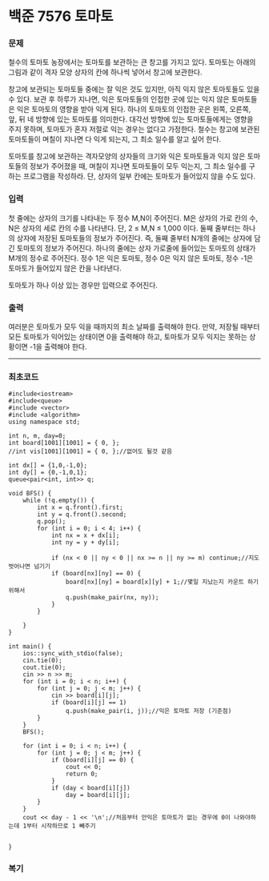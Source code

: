 <h1>백준 7576 토마토</h1>

<h3>문제</h3>

철수의 토마토 농장에서는 토마토를 보관하는 큰 창고를 가지고 있다. 토마토는 아래의 그림과 같이 격자 모양 상자의 칸에 하나씩 넣어서 창고에 보관한다.



창고에 보관되는 토마토들 중에는 잘 익은 것도 있지만, 아직 익지 않은 토마토들도 있을 수 있다. 보관 후 하루가 지나면, 익은 토마토들의 인접한 곳에 있는 익지 않은 토마토들은 익은 토마토의 영향을 받아 익게 된다. 하나의 토마토의 인접한 곳은 왼쪽, 오른쪽, 앞, 뒤 네 방향에 있는 토마토를 의미한다. 대각선 방향에 있는 토마토들에게는 영향을 주지 못하며, 토마토가 혼자 저절로 익는 경우는 없다고 가정한다. 철수는 창고에 보관된 토마토들이 며칠이 지나면 다 익게 되는지, 그 최소 일수를 알고 싶어 한다.

토마토를 창고에 보관하는 격자모양의 상자들의 크기와 익은 토마토들과 익지 않은 토마토들의 정보가 주어졌을 때, 며칠이 지나면 토마토들이 모두 익는지, 그 최소 일수를 구하는 프로그램을 작성하라. 단, 상자의 일부 칸에는 토마토가 들어있지 않을 수도 있다.

<h3>입력</h3>

첫 줄에는 상자의 크기를 나타내는 두 정수 M,N이 주어진다. M은 상자의 가로 칸의 수, N은 상자의 세로 칸의 수를 나타낸다. 단, 2 ≤ M,N ≤ 1,000 이다. 둘째 줄부터는 하나의 상자에 저장된 토마토들의 정보가 주어진다. 즉, 둘째 줄부터 N개의 줄에는 상자에 담긴 토마토의 정보가 주어진다. 하나의 줄에는 상자 가로줄에 들어있는 토마토의 상태가 M개의 정수로 주어진다. 정수 1은 익은 토마토, 정수 0은 익지 않은 토마토, 정수 -1은 토마토가 들어있지 않은 칸을 나타낸다.

토마토가 하나 이상 있는 경우만 입력으로 주어진다.
<h3>출력</h3>

여러분은 토마토가 모두 익을 때까지의 최소 날짜를 출력해야 한다. 만약, 저장될 때부터 모든 토마토가 익어있는 상태이면 0을 출력해야 하고, 토마토가 모두 익지는 못하는 상황이면 -1을 출력해야 한다.

---
<h3>최초코드</h3>

```
#include<iostream>
#include<queue>
#include <vector>
#include <algorithm>
using namespace std;

int n, m, day=0;
int board[1001][1001] = { 0, };
//int vis[1001][1001] = { 0, };//없어도 될것 같음

int dx[] = {1,0,-1,0};
int dy[] = {0,-1,0,1};
queue<pair<int, int>> q;

void BFS() {
	while (!q.empty()) {
		int x = q.front().first;
		int y = q.front().second;
		q.pop();
		for (int i = 0; i < 4; i++) {
			int nx = x + dx[i];
			int ny = y + dy[i];

			if (nx < 0 || ny < 0 || nx >= n || ny >= m) continue;//지도 벗어나면 넘기기
			if (board[nx][ny] == 0) {
				board[nx][ny] = board[x][y] + 1;//몇일 지났는지 카운트 하기위해서
				q.push(make_pair(nx, ny));
			}
		}

	}
}

int main() {
	ios::sync_with_stdio(false);
	cin.tie(0);
	cout.tie(0);
	cin >> n >> m;
	for (int i = 0; i < n; i++) {
		for (int j = 0; j < m; j++) {
			cin >> board[i][j];
			if (board[i][j] == 1)
				q.push(make_pair(i, j));//익은 토마토 저장 (기준점)
		}
	}
	BFS();

	for (int i = 0; i < n; i++) {
		for (int j = 0; j < m; j++) {
			if (board[i][j] == 0) {
				cout << 0;
				return 0;
			}
			if (day < board[i][j])
				day = board[i][j];
		}
	}
	cout << day - 1 << '\n';//처음부터 안익은 토마토가 없는 경우에 0이 나와야하는데 1부터 시작하므로 1 빼주기


}
```

<h3>복기</h3>